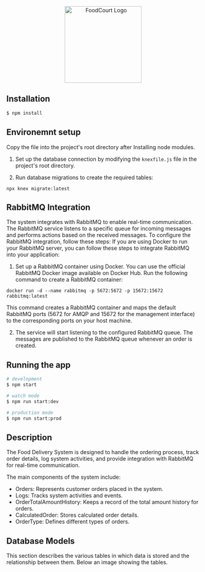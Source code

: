 <p align="center">
  <img src="https://res.cloudinary.com/class-attend/image/upload/v1673013921/logo_d3czjj.png" width="200" alt="FoodCourt Logo" />
</p>

## Installation

```bash
$ npm install
```

## Environemnt setup

Copy the file into the project's root directory after Installing node modules.

1. Set up the database connection by modifying the `knexfile.js` file in the project's root directory.

2. Run database migrations to create the required tables:

```
npx knex migrate:latest
```

## RabbitMQ Integration

The system integrates with RabbitMQ to enable real-time communication. The RabbitMQ service listens to a specific queue for incoming messages and performs actions based on the received messages. To configure the RabbitMQ integration, follow these steps:
If you are using Docker to run your RabbitMQ server, you can follow these steps to integrate RabbitMQ into your application:

1. Set up a RabbitMQ container using Docker. You can use the official RabbitMQ Docker image available on Docker Hub. Run the following command to create a RabbitMQ container:

```
docker run -d --name rabbitmq -p 5672:5672 -p 15672:15672 rabbitmq:latest
```

This command creates a RabbitMQ container and maps the default RabbitMQ ports (5672 for AMQP and 15672 for the management interface) to the corresponding ports on your host machine.

2. The service will start listening to the configured RabbitMQ queue. The messages are published to the RabbitMQ queue whenever an order is created.

## Running the app

```bash
# development
$ npm start

# watch mode
$ npm run start:dev

# production mode
$ npm run start:prod


```

## Description

The Food Delivery System is designed to handle the ordering process, track order details, log system activities, and provide integration with RabbitMQ for real-time communication.

The main components of the system include:

- Orders: Represents customer orders placed in the system.
- Logs: Tracks system activities and events.
- OrderTotalAmountHistory: Keeps a record of the total amount history for orders.
- CalculatedOrder: Stores calculated order details.
- OrderType: Defines different types of orders.

## **Database Models**

This section describes the various tables in which data is stored and the relationship between them. Below an image showing the tables.

